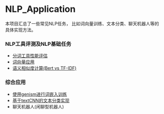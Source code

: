 # NLP_Application
  本项目汇总了一些常见NLP任务， 比如词向量训练、文本分类、聊天机器人等的具体实现方法。
  
### NLP工具评测及NLP基础任务
- [分词工具性能评估](https://nbviewer.jupyter.org/github/superjcd/NLP_Application/blob/master/NoteBooks/NLP%E5%B7%A5%E5%85%B7%E6%80%A7%E8%83%BD%E8%AF%84%E6%B5%8B.ipynb)
- [词向量应用](https://nbviewer.jupyter.org/github/superjcd/NLP_Application/blob/master/NoteBooks/%E8%AF%8D%E5%90%91%E9%87%8F%E5%BA%94%E7%94%A8.ipynb)
- [语义相似度计算(Bert vs TF-IDF)](https://nbviewer.jupyter.org/github/superjcd/NLP_Application/blob/master/NoteBooks/%E8%AF%AD%E4%B9%89%E7%9B%B8%E4%BC%BC%E5%BA%A6%E8%AE%A1%E7%AE%97_BERT.ipynb)


### 综合应用
- [使用genism进行词嵌入训练](https://github.com/superjcd/NLP_Application/tree/master/WordEmbedding/genism_w2v)
- [基于textCNN的文本分类实现](https://github.com/superjcd/NLP_Application/tree/master/textClassification)
- 聊天机器人(闲聊型机器人)
